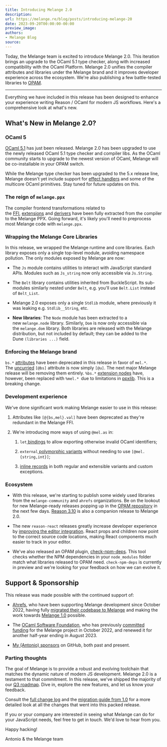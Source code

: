 ```yaml
---
title: Introducing Melange 2.0
description:
url: https://melange.re/blog/posts/introducing-melange-20
date: 2023-09-20T00:00:00-00:00
preview_image:
authors:
- Melange Blog
source:
---
```


<p>Today, the Melange team is excited to introduce Melange 2.0. This iteration
brings an upgrade to the OCaml 5.1 type checker, along with increased
compatibility with the OCaml Platform. Melange 2.0 unifies the compiler
attributes and libraries under the Melange brand and it improves developer
experience across the ecosystem. We're also publishing a few battle-tested
libraries to&nbsp;<a href="https://github.com/ocaml/opam-repository" target="_blank" rel="noreferrer">OPAM</a>.</p>
<hr>
<p>Everything we have included in this release has been designed to enhance your
experience writing Reason / OCaml for modern JS workflows. Here's a
comprehensive look at what's new.</p>
<h2 tabindex="-1"><strong>What's New in Melange 2.0?</strong> <a href="https://melange.re/blog/feed.rss#what-s-new-in-melange-2-0" class="header-anchor" aria-label="Permalink to &quot;**What's New in Melange 2.0?**&quot;"></a></h2>
<h3 tabindex="-1">OCaml 5 <a href="https://melange.re/blog/feed.rss#ocaml-5" class="header-anchor" aria-label="Permalink to &quot;OCaml 5&quot;"></a></h3>
<p><a href="https://discuss.ocaml.org/t/ocaml-5-1-0-released/13021" target="_blank" rel="noreferrer">OCaml 5.1</a>&nbsp;has just
been released. Melange 2.0 has been upgraded to use the newly released OCaml 5.1
type checker and compiler libs. As the OCaml community starts to upgrade to the
newest version of OCaml, Melange will be co-installable in your OPAM switch.</p>
<p>While the Melange type checker has been upgraded to the 5.x release line,
Melange doesn't yet include support for&nbsp;<a href="https://v2.ocaml.org/manual/effects.html" target="_blank" rel="noreferrer">effect
handlers</a>&nbsp;and some of the multicore
OCaml primitives. Stay tuned for future updates on this.</p>
<h3 tabindex="-1">The reign of&nbsp;<code>melange.ppx</code> <a href="https://melange.re/blog/feed.rss#the-reign-of-melange-ppx" class="header-anchor" aria-label="Permalink to &quot;The reign of&nbsp;`melange.ppx`&quot;"></a></h3>
<p>The compiler frontend transformations related to
the&nbsp;<a href="https://en.wikipedia.org/wiki/Foreign_function_interface" target="_blank" rel="noreferrer">FFI</a>,&nbsp;<a href="https://melange.re/v2.0.0/communicate-with-javascript/#list-of-attributes-and-extension-nodes" target="_blank" rel="noreferrer">extensions</a>&nbsp;and&nbsp;<a href="https://melange.re/v2.0.0/communicate-with-javascript/#generate-getters-setters-and-constructors" target="_blank" rel="noreferrer">derivers</a>&nbsp;have
been fully extracted from the compiler to the Melange PPX. Going forward, it's
likely you'll need to preprocess most Melange code with&nbsp;<code>melange.ppx</code>.</p>
<h3 tabindex="-1">Wrapping the Melange Core Libraries <a href="https://melange.re/blog/feed.rss#wrapping-the-melange-core-libraries" class="header-anchor" aria-label="Permalink to &quot;Wrapping the Melange Core Libraries&quot;"></a></h3>
<p>In this release, we wrapped the Melange runtime and core libraries. Each library
exposes only a single top-level module, avoiding namespace pollution. The only
modules exposed by Melange are now:</p>
<ul>
<li>
<p>The&nbsp;<code>Js</code>&nbsp;module contains utilities to interact with JavaScript standard APIs.
Modules such as&nbsp;<code>Js_string</code>&nbsp;now only accessible via&nbsp;<code>Js.String</code>.</p>
</li>
<li>
<p>The&nbsp;<code>Belt</code>&nbsp;library contains utilities inherited from BuckleScript. Its
sub-modules similarly nested under&nbsp;<code>Belt</code>, e.g. you'll use&nbsp;<code>Belt.List</code>&nbsp;instead
of&nbsp;<code>Belt_List</code>.</p>
</li>
<li>
<p>Melange 2.0 exposes only a single&nbsp;<code>Stdlib</code>&nbsp;module, where previously it was
leaking e.g.&nbsp;<code>Stdlib__String</code>, etc.</p>
</li>
<li>
<p><strong>New libraries</strong>: The&nbsp;<code>Node</code>&nbsp;module has been extracted to a
new&nbsp;<code>melange.node</code>&nbsp;library. Similarly,&nbsp;<code>Dom</code>&nbsp;is now only accessible via
the&nbsp;<code>melange.dom</code>&nbsp;library. Both libraries are released with the Melange
distribution, but not included by default; they can be added to the
Dune&nbsp;<code>(libraries ...)</code>&nbsp;field.</p>
</li>
</ul>
<h3 tabindex="-1">Enforcing the Melange brand <a href="https://melange.re/blog/feed.rss#enforcing-the-melange-brand" class="header-anchor" aria-label="Permalink to &quot;Enforcing the Melange brand&quot;"></a></h3>
<p><code>bs.*</code>&nbsp;<a href="https://melange.re/v2.0.0/communicate-with-javascript/#attributes" target="_blank" rel="noreferrer">attributes</a>&nbsp;have
been deprecated in this release in favor of&nbsp;<code>mel.*</code>.
The&nbsp;<a href="https://melange.re/v2.0.0/communicate-with-javascript/#binding-to-callbacks" target="_blank" rel="noreferrer">uncurried</a>&nbsp;<code>[@bs]</code>&nbsp;attribute
is now simply&nbsp;<code>[@u]</code>. The next major Melange release will be removing them
entirely.&nbsp;<code>%bs.*</code>&nbsp;<a href="https://melange.re/v2.0.0/communicate-with-javascript/#extension-nodes" target="_blank" rel="noreferrer">extension
nodes</a>&nbsp;have,
however, been replaced with&nbsp;<code>%mel.*&nbsp;</code>due to limitations
in&nbsp;<a href="https://github.com/ocaml-ppx/ppxlib" target="_blank" rel="noreferrer">ppxlib</a>. This is a breaking change.</p>
<h3 tabindex="-1">Development experience <a href="https://melange.re/blog/feed.rss#development-experience" class="header-anchor" aria-label="Permalink to &quot;Development experience&quot;"></a></h3>
<p>We've done significant work making Melange easier to use in this release:</p>
<ol>
<li>
<p>Attributes like&nbsp;<code>[@{bs,mel}.val]</code>&nbsp;have been deprecated as they're redundant
in the Melange FFI.</p>
</li>
<li>
<p>We're introducing more ways of using&nbsp;<code>@mel.as</code>&nbsp;in:</p>
<ol>
<li>
<p><code>let</code><a href="https://github.com/melange-re/melange/pull/714" target="_blank" rel="noreferrer">&nbsp;bindings</a>&nbsp;to
allow exporting otherwise invalid OCaml identifiers;</p>
</li>
<li>
<p><code>external</code><a href="https://github.com/melange-re/melange/pull/722" target="_blank" rel="noreferrer">&nbsp;polymorphic
variants</a>&nbsp;without
needing to use&nbsp;<code>[@mel.{string,int}]</code>;</p>
</li>
<li>
<p><a href="https://github.com/melange-re/melange/pull/732" target="_blank" rel="noreferrer">inline records</a>&nbsp;in both
regular and extensible variants and custom exceptions.</p>
</li>
</ol>
</li>
</ol>
<h3 tabindex="-1">Ecosystem <a href="https://melange.re/blog/feed.rss#ecosystem" class="header-anchor" aria-label="Permalink to &quot;Ecosystem&quot;"></a></h3>
<ul>
<li>
<p>With this release, we're starting to publish some widely used libraries from
the&nbsp;<code>melange-community</code>&nbsp;and&nbsp;<code>ahrefs</code>&nbsp;organizations. Be on the lookout for new
Melange-ready releases popping up in the&nbsp;<a href="https://github.com/ocaml/opam-repository" target="_blank" rel="noreferrer">OPAM
repository</a>&nbsp;in the next few
days.&nbsp;<a href="https://github.com/ocaml/opam-repository/pull/24396" target="_blank" rel="noreferrer">Reason 3.10</a>&nbsp;is
also a companion release to Melange 2.0.</p>
</li>
<li>
<p>The new&nbsp;<code>reason-react</code>&nbsp;releases greatly increase developer experience
by&nbsp;<a href="https://github.com/reasonml/reason-react/pull/748" target="_blank" rel="noreferrer">improving the editor
integration</a>. React props
and children now point to the correct source code locations, making React
components much easier to track in your editor.</p>
</li>
<li>
<p>We've also released an OPAM
plugin,&nbsp;<a href="https://github.com/jchavarri/opam-check-npm-deps/" target="_blank" rel="noreferrer">check-npm-deps</a>.
This tool checks whether the NPM dependencies in your&nbsp;<code>node_modules</code>&nbsp;folder
match what libraries released to OPAM need.&nbsp;<code>check-npm-deps</code>&nbsp;is currently in
preview and we're looking for your feedback on how we can evolve it.</p>
</li>
</ul>
<h2 tabindex="-1"><strong>Support &amp; Sponsorship</strong> <a href="https://melange.re/blog/feed.rss#support-sponsorship" class="header-anchor" aria-label="Permalink to &quot;**Support &amp; Sponsorship**&quot;"></a></h2>
<p>This release was made possible with the continued support of:</p>
<ul>
<li>
<p><a href="https://ahrefs.com/?utm_source=anmonteiro&amp;utm_medium=email&amp;utm_campaign=melange-hits-v10" target="_blank" rel="noreferrer">Ahrefs</a>,
who have been supporting Melange development since October 2022, having
fully&nbsp;<a href="https://tech.ahrefs.com/ahrefs-is-now-built-with-melange-b14f5ec56df4?utm_source=anmonteiro&amp;utm_medium=email&amp;utm_campaign=melange-hits-v10" target="_blank" rel="noreferrer">migrated their codebase to
Melange</a>&nbsp;and
making the work towards&nbsp;<a href="https://anmonteiro.substack.com/p/melange-10-is-here" target="_blank" rel="noreferrer">Melange
1.0</a>&nbsp;possible.</p>
</li>
<li>
<p>The&nbsp;<a href="https://ocaml-sf.org/?utm_source=anmonteiro&amp;utm_medium=email&amp;utm_campaign=melange-hits-v10" target="_blank" rel="noreferrer">OCaml Software
Foundation</a>,
who has previously&nbsp;<a href="https://twitter.com/_anmonteiro/status/1589044352479035393?utm_source=anmonteiro&amp;utm_medium=email&amp;utm_campaign=melange-hits-v10" target="_blank" rel="noreferrer">committed
funding</a>&nbsp;for
the Melange project in October 2022, and renewed it for another half-year
ending in August 2023.</p>
</li>
<li>
<p><a href="https://github.com/sponsors/anmonteiro/?utm_source=anmonteiro&amp;utm_medium=email&amp;utm_campaign=melange-hits-v10" target="_blank" rel="noreferrer">My (Antonio)
sponsors</a>&nbsp;on
GitHub, both past and present.</p>
</li>
</ul>
<h3 tabindex="-1">Parting thoughts <a href="https://melange.re/blog/feed.rss#parting-thoughts" class="header-anchor" aria-label="Permalink to &quot;Parting thoughts&quot;"></a></h3>
<p>The goal of Melange is to provide a robust and evolving toolchain that matches
the dynamic nature of modern JS development. Melange 2.0 is a testament to that
commitment. In this release, we've shipped the majority of our&nbsp;<a href="https://docs.google.com/document/d/1UhanM28sOAmS3NI4q4BJBeoCX0SdBMqUIq0rofdpOfU" target="_blank" rel="noreferrer">Q3
roadmap</a>.
Dive in, explore the new features, and let us know your feedback.</p>
<p>Consult the&nbsp;<a href="https://github.com/melange-re/melange/blob/main/Changes.md#200-2023-09-13" target="_blank" rel="noreferrer">full change
log</a>&nbsp;and
the&nbsp;<a href="https://melange.re/v2.0.0/how-to-guides/#to-v2-from-v1" target="_blank" rel="noreferrer">migration guide from
1.0</a>&nbsp;for a more detailed
look at all the changes that went into this packed release.</p>
<p>If you or your company are interested in seeing what Melange can do for your
JavaScript needs, feel free to get in touch. We'd love to hear from you.</p>
<p>Happy hacking!</p>
<p>Antonio &amp; the Melange team</p>

